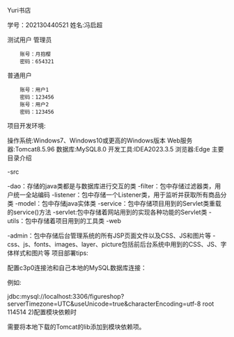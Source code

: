 Yuri书店

学号：202130440521 姓名:冯启超

测试用户
管理员

        账号：月抱樱
        密码：654321
        
普通用户

        账号：用户1
        密码：123456
        账号：用户2
        密码：123456
项目开发环境:

操作系统:Windows7、Windows10或更高的Windows版本
Web服务器:Tomcat8.5.96
数据库:MySQL8.0
开发工具:IDEA2023.3.5
浏览器:Edge
主要目录介绍

-src

-dao：存储的java类都是与数据库进行交互的类
-filter：包中存储过滤器类，用户统一全站编码
-listener：包中存储一个Listener类，用于监听并获取所有商品分类
-model：包中存储java实体类
-service：包中存储项目用到的Servlet类重载的service()方法
-servlet:包中存储着网站用到的实现各种功能的Servlet类
-utils：包中存储着项目用到的工具类
-web

-admin：包中存储后台管理系统的所有JSP页面文件以及CSS、JS和图片等
-css、js、fonts、images、layer、picture包括前后台系统中用到的CSS、JS、字体样式和图片等
项目部署tips:

配置c3p0连接池和自己本地的MySQL数据库连接：

例如:

 <property name="jdbcUrl">jdbc:mysql://localhost:3306/figureshop?serverTimezone=UTC&amp;useUnicode=true&amp;characterEncoding=utf-8</property>
 <property name="user">root</property>
 <property name="password">114514</property>
2)配置模块依赖时

需要将本地下载的Tomcat的lib添加到模块依赖项。
